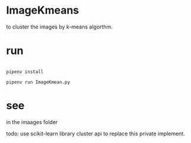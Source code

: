 # ImageKmeans
to cluster the images by k-means algorthm.


# run
```

pipenv install

pipenv run ImageKmean.py

```


# see
in the imaages folder

todo:
use scikit-learn library cluster api to replace this private implement.
